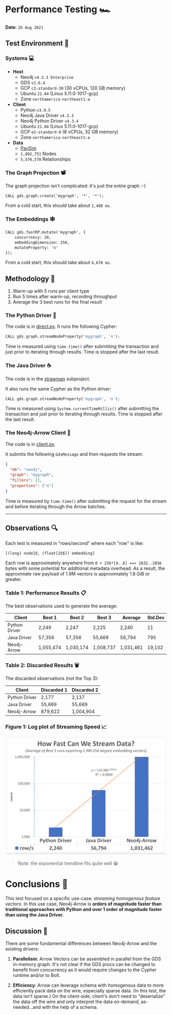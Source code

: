 # Performance Testing 🏎
**Date**: `26 Aug 2021`

## Test Environment 🔬

### Systems 💻
* **Host**
  * Neo4j `v4.3.3 Enterprise`
  * GDS `v1.6.4`
  * GCP `c2-standard-30` (30 vCPUs, 120 GB memory)
  * Ubuntu `21.04` (Linux 5.11.0-1017-gcp)
  * Zone `northamerica-northeast1-a`
* **Client**
  * Python `v3.9.5`
  * Neo4j Java Driver `v4.3.3`
  * Neo4j Python Driver `v4.3.4`
  * Ubuntu `21.04` (Linux 5.11.0-1017-gcp)
  * GCP `e2-standard-8` (8 vCPUs, 32 GB memory)
  * Zone `northamerica-northeast1-a`
* **Data**
  * [PaySim](https://storage.googleapis.com/neo4j-paysim/paysim-07may2021.dump)
  * `1,892,751` Nodes
  * `5,576,578` Relationships

### The Graph Projection 📽
The graph projection isn't complicated: it's just the entire graph :-)
```cypher
CALL gds.graph.create('mygraph', '*', '*');
```
From a cold start, this should take about `1,480 ms`.

### The Embeddings 🕸

```cypher
CALL gds.fastRP.mutate('mygraph', {
    concurrency: 28,
    embeddingDimension: 256,
    mutateProperty: 'n'
});
```

From a cold start, this should take about `4,670 ms`.

## Methodology 🧪

1. Warm-up with 5 runs per client type
2. Run 5 times after warm-up, recording throughput
3. Average the 3 best runs for the final result

### The Python Driver 🐍
The code is in [direct.py](../direct.py). It runs the following Cypher:

```python
CALL gds.graph.streamNodeProperty('mygraph', 'n');
```

Time is measured using `time.time()` after submitting the transaction and 
just prior to iterating through results. Time is stopped after the last result.

### The Java Driver ☕
The code is in the [strawman](../../strawman) subproject.

It also runs the same Cypher as the Python driver:

```python
CALL gds.graph.streamNodeProperty('mygraph', 'n');
```

Time is measured using `System.currentTimeMillis()` after submitting the 
transaction and just prior to iterating through results. Time is stopped 
after the last result.

### The Neo4j-Arrow Client 🏹
The code is in [client.py](./client.py).

It submits the following `GdsMessage` and then requests the stream:

```json
{
  "db": "neo4j",
  "graph": "mygraph",
  "filters": [],
  "properties": ["n"]
}
```

Time is measured by `time.time()` after submitting the request for the 
stream and before iterating through the Arrow batches.

---

## Observations 🔍

Each test is measured in "rows/second" where each "row" is like:
 
```
[(long) nodeId, (float[256]) embedding]
```

Each row is approximately anywhere from `8 + 256*[4..8] ==> 1032..2056` 
bytes with some potential for additional metadata overhead. As a result, the 
approximate raw payload of 1.9M vectors is approximately 1.8 GiB or greater.

### Table 1: Performance Results 📋

The best observations used to generate the average:

| Client         |   Best 1  |   Best 2  |   Best 3  |   Average | Std.Dev |
| -------------- | --------- | --------- | --------- | --------- | ------- |
| Python Driver  |     2,249 |     2,247 |     2,225 |     2,240 |      11 |
| Java Driver    |    57,356 |    57,356 |    55,669 |    56,794 |     795 |
| Neo4j-Arrow    | 1,055,474 | 1,030,174 | 1,008,737 | 1,031,461 |  19,102 |

### Table 2: Discarded Results 🗑

The discarded observations (not the Top 3):

| Client         | Discarded 1 | Discarded 2 |
| -------------- | ----------- | ----------- |
| Python Driver  |      2,177  |       2,137 |
| Java Driver    |      55,669 |      55,669 |
| Neo4j-Arrow    |     879,622 |   1,004,904 |

### Figure 1: Log plot of Streaming Speed 📈

![Average of Best 3 Results](./figure1.png?raw=true)

> Note: the exponential trendline fits quite well 😁

# Conclusions 🤔
This test focused on a specific use-case: _streaming homogenous feature 
vectors._ In this use case, Neo4j-Arrow is **orders of magnitude faster than 
traditional approaches with Python and over 1 order of magnitude faster than 
using the Java Driver.**

## Discussion 🦜
There are some fundamental differences between Neo4j-Arrow and the existing 
drivers:

1. **Parallelism**: Arrow Vectors can be assembled in parallel from the GDS 
   in-memory graph. It's not clear if the GDS procs can be changed to 
   benefit from concurrency as it would require changes to the Cypher 
   runtime and/or to Bolt.

2. **Efficiency**: Arrow can leverage schema with homogenous data to more 
   efficiently pack data on the wire, especially sparse data. (In this test, 
   the data isn't sparse.) On the client-side, client's don't need to 
   "deserialize" the data off the wire and only interpret the data on-demand,
   as-needed...and with the help of a schema.
